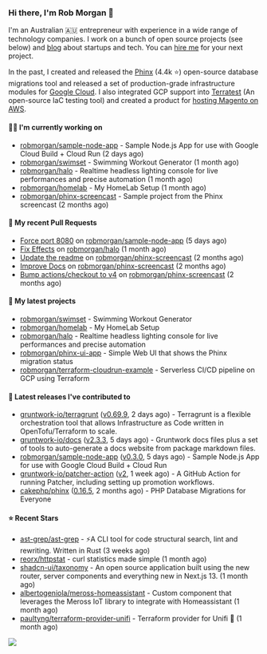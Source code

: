 ### Hi there, I'm Rob Morgan 👋

I'm an Australian 🇦🇺 entrepreneur with experience in a wide range of technology companies. I work on a bunch of
open source projects (see below) and [blog](https://robmorgan.id.au/) about startups and tech. You can [hire me](https://robmorgan.id.au/work-with-me/)
for your next project.

In the past, I created and released the [Phinx](https://github.com/cakephp/phinx) (4.4k ⭐️) open-source database migrations tool
and released a set of production-grade infrastructure modules for [Google Cloud](https://cloud.google.com/blog/products/devops-sre/deploying-a-production-grade-helm-release-on-gke-with-terraform).
I also integrated GCP support into [Terratest](https://github.com/gruntwork-io/terratest) (An open-source IaC testing tool) and created a product for [hosting Magento on AWS](https://github.com/magecloudkit/magecloudkit).

#### 👨‍💻 I'm currently working on

- [robmorgan/sample-node-app](https://github.com/robmorgan/sample-node-app) - Sample Node.js App for use with Google Cloud Build &#43; Cloud Run (2 days ago)
- [robmorgan/swimset](https://github.com/robmorgan/swimset) - Swimming Workout Generator (1 month ago)
- [robmorgan/halo](https://github.com/robmorgan/halo) - Realtime headless lighting console for live performances and precise automation (1 month ago)
- [robmorgan/homelab](https://github.com/robmorgan/homelab) - My HomeLab Setup (1 month ago)
- [robmorgan/phinx-screencast](https://github.com/robmorgan/phinx-screencast) - Sample project from the Phinx screencast (2 months ago)

#### 🔨 My recent Pull Requests

- [Force port 8080](https://github.com/robmorgan/sample-node-app/pull/18) on [robmorgan/sample-node-app](https://github.com/robmorgan/sample-node-app) (5 days ago)
- [Fix Effects](https://github.com/robmorgan/halo/pull/5) on [robmorgan/halo](https://github.com/robmorgan/halo) (1 month ago)
- [Update the readme](https://github.com/robmorgan/phinx-screencast/pull/13) on [robmorgan/phinx-screencast](https://github.com/robmorgan/phinx-screencast) (2 months ago)
- [Improve Docs](https://github.com/robmorgan/phinx-screencast/pull/12) on [robmorgan/phinx-screencast](https://github.com/robmorgan/phinx-screencast) (2 months ago)
- [Bump actions/checkout to v4](https://github.com/robmorgan/phinx-screencast/pull/11) on [robmorgan/phinx-screencast](https://github.com/robmorgan/phinx-screencast) (2 months ago)

#### 🌱 My latest projects

- [robmorgan/swimset](https://github.com/robmorgan/swimset) - Swimming Workout Generator
- [robmorgan/homelab](https://github.com/robmorgan/homelab) - My HomeLab Setup
- [robmorgan/halo](https://github.com/robmorgan/halo) - Realtime headless lighting console for live performances and precise automation
- [robmorgan/phinx-ui-app](https://github.com/robmorgan/phinx-ui-app) - Simple Web UI that shows the Phinx migration status
- [robmorgan/terraform-cloudrun-example](https://github.com/robmorgan/terraform-cloudrun-example) - Serverless CI/CD pipeline on GCP using Terraform

#### 🚀 Latest releases I've contributed to

- [gruntwork-io/terragrunt](https://github.com/gruntwork-io/terragrunt) ([v0.69.9](https://github.com/gruntwork-io/terragrunt/releases/tag/v0.69.9), 2 days ago) - Terragrunt is a flexible orchestration tool that allows Infrastructure as Code written in OpenTofu/Terraform to scale.
- [gruntwork-io/docs](https://github.com/gruntwork-io/docs) ([v2.3.3](https://github.com/gruntwork-io/docs/releases/tag/v2.3.3), 5 days ago) - Gruntwork docs files plus a set of tools to auto-generate a docs website from package markdown files.
- [robmorgan/sample-node-app](https://github.com/robmorgan/sample-node-app) ([v0.3.0](https://github.com/robmorgan/sample-node-app/releases/tag/v0.3.0), 5 days ago) - Sample Node.js App for use with Google Cloud Build &#43; Cloud Run
- [gruntwork-io/patcher-action](https://github.com/gruntwork-io/patcher-action) ([v2](https://github.com/gruntwork-io/patcher-action/releases/tag/v2), 1 week ago) - A GitHub Action for running Patcher, including setting up promotion workflows.
- [cakephp/phinx](https://github.com/cakephp/phinx) ([0.16.5](https://github.com/cakephp/phinx/releases/tag/0.16.5), 2 months ago) - PHP Database Migrations for Everyone

#### ⭐ Recent Stars

- [ast-grep/ast-grep](https://github.com/ast-grep/ast-grep) - ⚡A CLI tool for code structural search, lint and rewriting. Written in Rust (3 weeks ago)
- [reorx/httpstat](https://github.com/reorx/httpstat) - curl statistics made simple (1 month ago)
- [shadcn-ui/taxonomy](https://github.com/shadcn-ui/taxonomy) - An open source application built using the new router, server components and everything new in Next.js 13. (1 month ago)
- [albertogeniola/meross-homeassistant](https://github.com/albertogeniola/meross-homeassistant) - Custom component that leverages the Meross IoT library to integrate with Homeassistant (1 month ago)
- [paultyng/terraform-provider-unifi](https://github.com/paultyng/terraform-provider-unifi) - Terraform provider for Unifi :satellite: (1 month ago)

![](https://github-readme-stats.vercel.app/api?username=robmorgan&theme=vision-friendly-dark&hide_border=false&include_all_commits=true&count_private=true)
